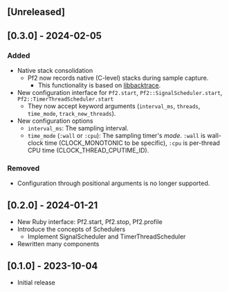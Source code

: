 ## [Unreleased]


## [0.3.0] - 2024-02-05

### Added

- Native stack consolidation
  - Pf2 now records native (C-level) stacks during sample capture.
    - This functionality is based on [libbacktrace](https://github.com/ianlancetaylor/libbacktrace).
- New configuration interface for `Pf2.start`, `Pf2::SignalScheduler.start`, `Pf2::TimerThreadScheduler.start`
  - They now accept keyword arguments (`interval_ms`, `threads`, `time_mode`, `track_new_threads`).
- New configuration options
  - `interval_ms`: The sampling interval.
  - `time_mode` (`:wall` or `:cpu`): The sampling timer's _mode_. `:wall` is wall-clock time (CLOCK_MONOTONIC to be specific), `:cpu` is per-thread CPU time (CLOCK_THREAD_CPUTIME_ID).

### Removed

- Configuration through positional arguments is no longer supported.


## [0.2.0] - 2024-01-21

- New Ruby interface: Pf2.start, Pf2.stop, Pf2.profile
- Introduce the concepts of Schedulers
  - Implement SignalScheduler and TimerThreadScheduler
- Rewritten many components


## [0.1.0] - 2023-10-04

- Initial release
